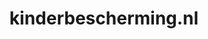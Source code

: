 ---
layout: post
title:  "kinderbescherming.nl"
internal_url:  "/dutchgov/kinderbescherming.nl.html"
categories: dutchgov
---
